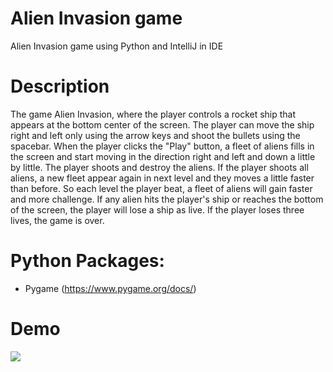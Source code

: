 # Alien Invasion game
Alien Invasion game using Python and IntelliJ in IDE

# Description
The game Alien Invasion, where the player controls a rocket ship that appears at the bottom center of the screen. The player can move the ship right and left only using the arrow keys and shoot the bullets using the spacebar. When the player clicks the "Play" button, a fleet of aliens fills in the screen and start moving in the direction right and left and down a little by little. The player shoots and destroy the aliens. If the player shoots all aliens, a new fleet appear again in next level and they moves a little faster than before. So each level the player beat, a fleet of aliens will gain faster and more challenge. If any alien hits the player's ship or reaches the bottom of the screen, the player will lose a ship as live. If the player loses three lives, the game is over. 

# Python Packages:
- Pygame (https://www.pygame.org/docs/)

# Demo
![](images/alien-invasion-demo.gif)
